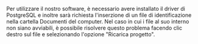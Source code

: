 Per utilizzare il nostro software, è necessario avere installato il driver di PostgreSQL e inoltre sarà richiesta l'inserzione di un file di identificazione nella cartella Documenti del computer. Nel caso in cui i file al suo interno non siano avviabili, è possibile risolvere questo problema facendo clic destro sul file e selezionando l'opzione "Ricarica progetto".

